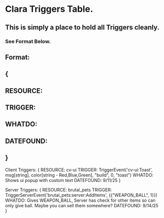 # Clara Triggers Table.
## This is simply a place to hold all Triggers cleanly.


### See Format Below.

## Format:
## {
## RESOURCE: 
## TRIGGER: 
## WHATDO: 
## DATEFOUND: 
## }




Client Triggers:
{
RESOURCE: cv-ui
TRIGGER: TriggerEvent('cv-ui:Toast', msg[string], color[string - Red,Blue,Green], "build", 0, "toast")
WHATDO: Shows ui popup with custom text
DATEFOUND: 9/11/25
}





Server Triggers:
{
RESOURCE: brutal_pets
TRIGGER: TriggerServerEvent('brutal_pets:server:AddItems', {{"WEAPON_BALL", 1}})
WHATDO: Gives WEAPON_BALL, Server has check for other items so can only give ball. Maybe you can sell them somewhere?
DATEFOUND: 9/14/25
}
